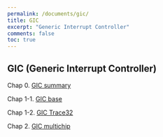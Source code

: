 ```yaml
---
permalink: /documents/gic/
title: GIC
excerpt: "Generic Interrupt Controller"
comments: false
toc: true
---
```


## GIC (Generic Interrupt Controller)

Chap 0. [GIC summary](/documents/gic-summary/)<br>

Chap 1-1. [GIC base](/documents/gic-base/)<br>

Chap 1-2. [GIC Trace32](/documents/gic-t32/)<br>

Chap 2. [GIC multichip](/documents/gic-multichip/)<br>
